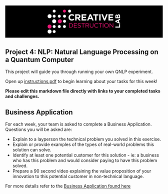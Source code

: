 ![CDL 2021 Cohort Project](../figures/CDL_logo.jpg)
## Project 4: NLP: Natural Language Processing on a Quantum Computer 

This project will guide you through running your own QNLP experiment. 

Open up [instructions.pdf](https://github.com/CDL-Quantum/CohortProject_2021/tree/main/Week4_NLP/instructions.pdf) to begin learning about your tasks for this week!

**Please edit this markdown file directly with links to your completed tasks and challenges.**

## Business Application
For each week, your team is asked to complete a Business Application. Questions you will be asked are:

* Explain to a layperson the technical problem you solved in this exercise.
* Explain or provide examples of the types of real-world problems this solution can solve.
* Identify at least one potential customer for this solution - ie: a business who has this problem and would consider paying to have this problem solved.
* Prepare a 90 second video explaining the value proposition of your innovation to this potential customer in non-technical language.

For more details refer to the [Business Application found here](business_application.md)
